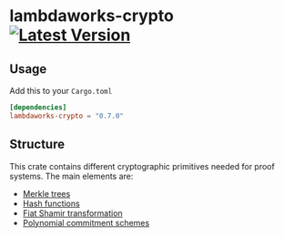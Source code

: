 # lambdaworks-crypto [![Latest Version]][crates.io]

[Latest Version]: https://img.shields.io/crates/v/lambdaworks-crypto.svg
[crates.io]: https://crates.io/crates/lambdaworks-crypto


## Usage

Add this to your `Cargo.toml`
```toml
[dependencies]
lambdaworks-crypto = "0.7.0"
```

## Structure

This crate contains different cryptographic primitives needed for proof systems. The main elements are:
- [Merkle trees](https://github.com/lambdaclass/lambdaworks/tree/main/crypto/src/merkle_tree)
- [Hash functions](https://github.com/lambdaclass/lambdaworks/tree/main/crypto/src/hash)
- [Fiat Shamir transformation](https://github.com/lambdaclass/lambdaworks/tree/main/crypto/src/fiat_shamir)
- [Polynomial commitment schemes](https://github.com/lambdaclass/lambdaworks/tree/main/crypto/src/commitments)
